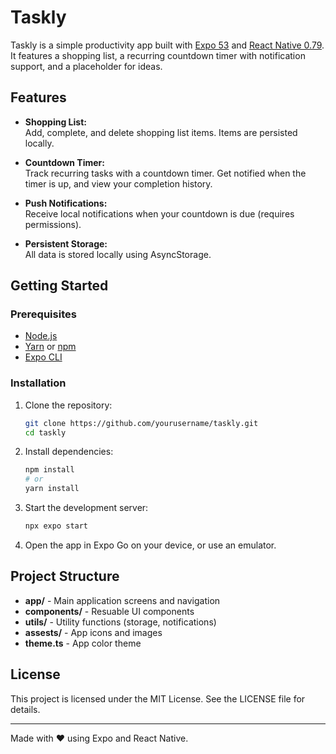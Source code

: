 # Taskly

Taskly is a simple productivity app built with [Expo 53](https://docs.expo.dev/) and [React Native 0.79](https://reactnative.dev/). It features a shopping list, a recurring countdown timer with notification support, and a placeholder for ideas.

## Features

- **Shopping List:**  
  Add, complete, and delete shopping list items. Items are persisted locally.

- **Countdown Timer:**  
  Track recurring tasks with a countdown timer. Get notified when the timer is up, and view your completion history.

- **Push Notifications:**  
  Receive local notifications when your countdown is due (requires permissions).

- **Persistent Storage:**  
  All data is stored locally using AsyncStorage.

## Getting Started

### Prerequisites

- [Node.js](https://nodejs.org/)
- [Yarn](https://yarnpkg.com/) or [npm](https://www.npmjs.com/)
- [Expo CLI](https://docs.expo.dev/get-started/installation/)

### Installation

1. Clone the repository:

   ```sh
   git clone https://github.com/yourusername/taskly.git
   cd taskly

   ```

2. Install dependencies:

   ```sh
   npm install
   # or
   yarn install

   ```

3. Start the development server:

   ```sh
   npx expo start

   ```

4. Open the app in Expo Go on your device, or use an emulator.

## Project Structure

- **app/** - Main application screens and navigation
- **components/** - Resuable UI components
- **utils/** - Utility functions (storage, notifications)
- **assests/** - App icons and images
- **theme.ts** - App color theme

## License

This project is licensed under the MIT License. See the LICENSE file for details.

---

Made with ❤️ using Expo and React Native.

